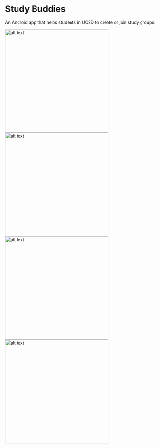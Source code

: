 

# Study Buddies
An Android app that helps students in UCSD to create or join study groups.


<img src="https://github.com/arieeel1110/Study-Buddies/blob/master/image/4.pic.jpg" alt="alt text" width="340">         
<img src="https://github.com/arieeel1110/Study-Buddies/blob/master/image/2.pic.jpg" alt="alt text" width="340">
<img src="https://github.com/arieeel1110/Study-Buddies/blob/master/image/3.pic.jpg" alt="alt text" width="340">         
<img src="https://github.com/arieeel1110/Study-Buddies/blob/master/image/1.pic.jpg" alt="alt text" width="340">

